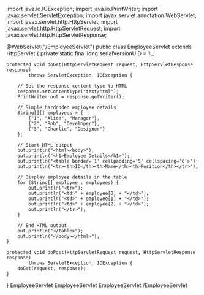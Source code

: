 import java.io.IOException;
import java.io.PrintWriter;
import javax.servlet.ServletException;
import javax.servlet.annotation.WebServlet;
import javax.servlet.http.HttpServlet;
import javax.servlet.http.HttpServletRequest;
import javax.servlet.http.HttpServletResponse;

@WebServlet("/EmployeeServlet")
public class EmployeeServlet extends HttpServlet {
    private static final long serialVersionUID = 1L;

    protected void doGet(HttpServletRequest request, HttpServletResponse response)
            throws ServletException, IOException {

        // Set the response content type to HTML
        response.setContentType("text/html");
        PrintWriter out = response.getWriter();

        // Simple hardcoded employee details
        String[][] employees = {
            {"1", "Alice", "Manager"},
            {"2", "Bob", "Developer"},
            {"3", "Charlie", "Designer"}
        };

        // Start HTML output
        out.println("<html><body>");
        out.println("<h1>Employee Details</h1>");
        out.println("<table border='1' cellpadding='5' cellspacing='0'>");
        out.println("<tr><th>ID</th><th>Name</th><th>Position</th></tr>");

        // Display employee details in the table
        for (String[] employee : employees) {
            out.println("<tr>");
            out.println("<td>" + employee[0] + "</td>");
            out.println("<td>" + employee[1] + "</td>");
            out.println("<td>" + employee[2] + "</td>");
            out.println("</tr>");
        }

        // End HTML output
        out.println("</table>");
        out.println("</body></html>");
    }

    protected void doPost(HttpServletRequest request, HttpServletResponse response)
            throws ServletException, IOException {
        doGet(request, response);
    }
}
<servlet>
    <servlet-name>EmployeeServlet</servlet-name>
    <servlet-class>EmployeeServlet</servlet-class>
</servlet>
<servlet-mapping>
    <servlet-name>EmployeeServlet</servlet-name>
    <url-pattern>/EmployeeServlet</url-pattern>
</servlet-mapping>

